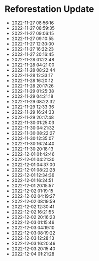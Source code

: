 # Reforestation Update
- 2022-11-27 08:56:16
- 2022-11-27 08:59:35
- 2022-11-27 09:06:15
- 2022-11-27 09:10:55
- 2022-11-27 12:30:00
- 2022-11-27 16:22:23
- 2022-11-27 20:16:45
- 2022-11-28 01:22:48
- 2022-11-28 04:21:00
- 2022-11-28 08:22:44
- 2022-11-28 12:33:17
- 2022-11-28 16:20:12
- 2022-11-28 20:17:26
- 2022-11-29 01:25:38
- 2022-11-29 04:21:18
- 2022-11-29 08:22:32
- 2022-11-29 12:33:36
- 2022-11-29 16:24:33
- 2022-11-29 20:17:48
- 2022-11-30 01:25:03
- 2022-11-30 04:21:32
- 2022-11-30 08:22:27
- 2022-11-30 12:35:07
- 2022-11-30 16:24:40
- 2022-11-30 20:18:13
- 2022-12-01 01:42:46
- 2022-12-01 04:21:30
- 2022-12-01 04:37:00
- 2022-12-01 08:22:28
- 2022-12-01 12:34:36
- 2022-12-01 16:24:51
- 2022-12-01 20:15:57
- 2022-12-02 01:19:15
- 2022-12-02 04:19:27
- 2022-12-02 08:19:59
- 2022-12-02 12:30:41
- 2022-12-02 16:21:55
- 2022-12-02 20:16:23
- 2022-12-03 01:15:46
- 2022-12-03 04:19:10
- 2022-12-03 08:19:22
- 2022-12-03 12:28:13
- 2022-12-03 16:20:46
- 2022-12-03 20:15:40
- 2022-12-04 01:21:28
